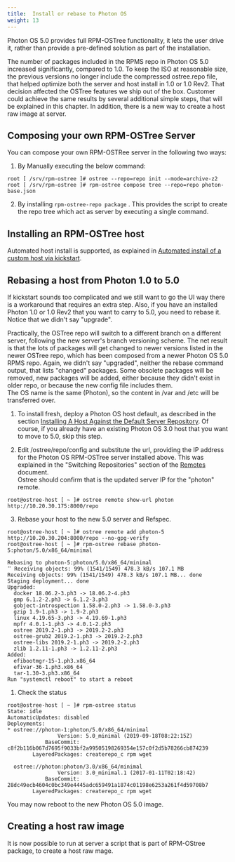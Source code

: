 ```yaml
---
title:  Install or rebase to Photon OS
weight: 13
---
```


Photon OS 5.0 provides full RPM-OSTree functionality, it lets the user drive it, rather than provide a pre-defined solution as part of the installation.  

The number of packages included in the RPMS repo in Photon OS 5.0 increased significantly, compared to 1.0. To keep the ISO at reasonable size, the previous versions no longer include the compressed ostree.repo file, that helped optimize both the server and host install in 1.0 or 1.0 Rev2. That decision affected the OSTree features we ship out of the box. Customer could achieve the same results by several additional simple steps, that will be explained in this chapter. In addition, there is a new way to create a host raw image at server.

## Composing your own RPM-OSTree Server

You can compose your own RPM-OSTRee server in the following two ways:

1. By Manually executing the below command:

```console
root [ /srv/rpm-ostree ]# ostree --repo=repo init --mode=archive-z2
root [ /srv/rpm-ostree ]# rpm-ostree compose tree --repo=repo photon-base.json
```

2. By installing `rpm-ostree-repo package` . This provides the script to create the repo tree which act as server by executing a single command.

## Installing an RPM-OSTree host

Automated host install is supported, as explained in [Automated install of a custom host via kickstart](./administration-guide/photon-rpm-ostree/installing-a-host-against-custom-server-repository/#automated-install-of-a-custom-host-via-kickstart).  

## Rebasing a host from Photon 1.0 to 5.0

If kickstart sounds too complicated and we still want to go the UI way there is a workaround that requires an extra step. Also, if you have an installed Photon 1.0 or 1.0 Rev2 that you want to carry to 5.0, you need to rebase it. Notice that we didn't say "upgrade".   

Practically, the OSTree repo will switch to a different branch on a different server, following the new server's branch versioning scheme. The net result is that the lots of packages will get changed to newer versions listed in the newer OSTree repo, which has been composed from a newer Photon OS 5.0 RPMS repo. Again, we didn't say "upgraded", neither the rebase command output, that lists "changed" packages. Some obsolete packages will be removed, new packages will be added, either because they didn't exist in older repo, or because the new config file includes them.  
The OS name is the same (Photon), so the content in /var and /etc will be transferred over.

1. To install fresh, deploy a Photon OS host default, as described in the section [Installing A Host Against the Default Server Repository](./administration-guide/photon-rpm-ostree/installing-a-host-against-default-server-repository/). Of course, if you already have an existing Photon OS 3.0 host that you want to move to 5.0, skip this step.

2. Edit /ostree/repo/config and substitute the url, providing the IP address for the Photon OS RPM-OSTree server installed above. This was explained in the "Switching Repositories" section of the [Remotes](./administration-guide/photon-rpm-ostree/remotes/#switching-repositories) document.  
Ostree should confirm that is the updated server IP for the "photon" remote.

```console
root@ostree-host [ ~ ]# ostree remote show-url photon
http://10.20.30.175:8000/repo
```

3. Rebase your host to the new 5.0 server and Refspec.

```console
root@ostree-host [ ~ ]# ostree remote add photon-5 http://10.20.30.204:8000/repo --no-gpg-verify
root@ostree-host [ ~ ]# rpm-ostree rebase photon-5:photon/5.0/x86_64/minimal

Rebasing to photon-5:photon/5.0/x86_64/minimal
⠉ Receiving objects: 99% (1541/1549) 478.3 kB/s 107.1 MB
Receiving objects: 99% (1541/1549) 478.3 kB/s 107.1 MB... done
Staging deployment... done
Upgraded:
  docker 18.06.2-3.ph3 -> 18.06.2-4.ph3
  gmp 6.1.2-2.ph3 -> 6.1.2-3.ph3
  gobject-introspection 1.58.0-2.ph3 -> 1.58.0-3.ph3
  gzip 1.9-1.ph3 -> 1.9-2.ph3
  linux 4.19.65-3.ph3 -> 4.19.69-1.ph3
  mpfr 4.0.1-1.ph3 -> 4.0.1-2.ph3
  ostree 2019.2-1.ph3 -> 2019.2-2.ph3
  ostree-grub2 2019.2-1.ph3 -> 2019.2-2.ph3
  ostree-libs 2019.2-1.ph3 -> 2019.2-2.ph3
  zlib 1.2.11-1.ph3 -> 1.2.11-2.ph3
Added:
  efibootmgr-15-1.ph3.x86_64
  efivar-36-1.ph3.x86_64
  tar-1.30-3.ph3.x86_64
Run "systemctl reboot" to start a reboot
```

1. Check the status

```console
root@ostree-host [ ~ ]# rpm-ostree status
State: idle
AutomaticUpdates: disabled
Deployments:
* ostree://photon-1:photon/5.0/x86_64/minimal
                Version: 5.0_minimal (2019-09-18T08:22:15Z)
            BaseCommit: c8f2b116b067d7695f9033bf2a99505198269354e157c0f2d5b78266cb874239
        LayeredPackages: createrepo_c rpm wget

  ostree://photon:photon/3.0/x86_64/minimal
                Version: 3.0_minimal.1 (2017-01-11T02:18:42)
            BaseCommit: 28dc49ecb4604c0bc349e4445adc659491a1874c01198e6253a261f4d59708b7
        LayeredPackages: createrepo_c rpm wget
```

You may now reboot to the new Photon OS 5.0 image.

## Creating a host raw image
It is now possible to run at server a script that is part of RPM-OStree package, to create a host raw mage.